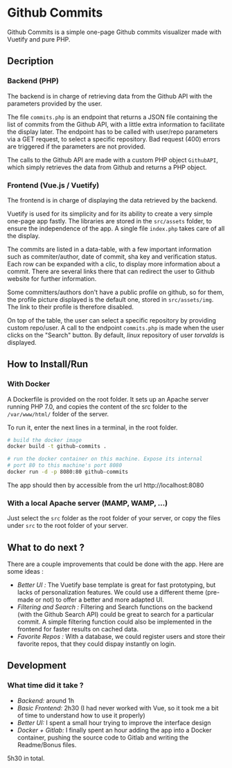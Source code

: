 # Github Commits

Github Commits is a simple one-page Github commits visualizer made with Vuetify and pure PHP. 

## Decription

### Backend (PHP)

The backend is in charge of retrieving data from the Github API with the parameters provided by the user. 

The file `commits.php` is an endpoint that returns a JSON file containing the list of commits from the Github API, with a little extra information to facilitate the display later. The endpoint has to be called with user/repo parameters via a GET request, to select a specific repository. Bad request (400) errors are triggered if the parameters are not provided.

The calls to the Github API are made with a custom PHP object `GithubAPI`, which simply retrieves the data from Github and returns a PHP object.

### Frontend (Vue.js / Vuetify)

The frontend is in charge of displaying the data retrieved by the backend.

Vuetify is used for its simplicity and for its ability to create a very simple one-page app fastly. The libraries are stored in the `src/assets` folder, to ensure the independence of the app. A single file `index.php` takes care of all the display.

The commits are listed in a data-table, with a few important information such as commiter/author, date of commit, sha key and verification status. Each row can be expanded with a clic, to display more information about a commit. There are several links there that can redirect the user to Github website for further information.

Some committers/authors don't have a public profile on github, so for them, the profile picture displayed is the default one, stored in `src/assets/img`. The link to their profile is therefore disabled.

On top of the table, the user can select a specific repository by providing custom repo/user. A call to the endpoint `commits.php` is made when the user clicks on the "Search" button. By default, *linux* repository of user *torvalds* is displayed.


## How to Install/Run

### With Docker

A Dockerfile is provided on the root folder. It sets up an Apache server running PHP 7.0, and copies the content of the src folder to the `/var/www/html/` folder of the server.

To run it, enter the next lines in a terminal, in the root folder.

```bash
# build the docker image
docker build -t github-commits .

# run the docker container on this machine. Expose its internal
# port 80 to this machine's port 8080
docker run -d -p 8080:80 github-commits
```

The app should then by accessible from the url http://localhost:8080

### With a local Apache server (MAMP, WAMP, ...)

Just select the `src` folder as the root folder of your server, or copy the files under `src` to the root folder of your server.


## What to do next ?

There are a couple improvements that could be done with the app. Here are some ideas :
* _Better UI :_ The Vuetify base template is great for fast prototyping, but lacks of personalization features. We could use a different theme (pre-made or not) to offer a better and more adapted UI.
* _Filtering and Search :_ Filtering and Search functions on the backend (with the Github Search API) could be great to search for a particular commit. A simple filtering function could also be implemented in the frontend for faster results on cached data.
* _Favorite Repos :_ With a database, we could register users and store their favorite repos, that they could dispay instantly on login.


## Development

### What time did it take ?


* _Backend:_ around 1h
* _Basic Frontend:_ 2h30 (I had never worked with Vue, so it took me a bit of time to understand how to use it properly)
* _Better UI:_ I spent a small hour trying to improve the interface design 
* _Docker + Gitlab:_ I finally spent an hour adding the app into a Docker container, pushing the source code to Gitlab and writing the Readme/Bonus files.

5h30 in total.